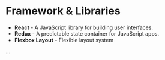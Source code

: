 # Framework & Libraries

- **React** - A JavaScript library for building user interfaces.
- **Redux** - A predictable state container for JavaScript apps.
- **Flexbox Layout** - Flexible layout system

...